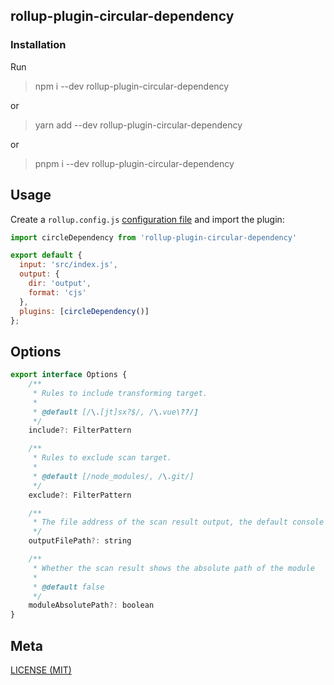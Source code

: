 ## rollup-plugin-circular-dependency

### Installation

Run

> npm i --dev rollup-plugin-circular-dependency

or  

> yarn add --dev rollup-plugin-circular-dependency

or  

> pnpm i --dev rollup-plugin-circular-dependency

## Usage

Create a `rollup.config.js` [configuration file](https://www.rollupjs.org/guide/en/#configuration-files) and import the plugin:

```js
import circleDependency from 'rollup-plugin-circular-dependency'

export default {
  input: 'src/index.js',
  output: {
    dir: 'output',
    format: 'cjs'
  },
  plugins: [circleDependency()]
};
```
## Options

```js
export interface Options {
    /**
     * Rules to include transforming target.
     *
     * @default [/\.[jt]sx?$/, /\.vue\??/]
     */
    include?: FilterPattern

    /**
     * Rules to exclude scan target.
     *
     * @default [/node_modules/, /\.git/]
     */
    exclude?: FilterPattern

    /**
     * The file address of the scan result output, the default console print
     */
    outputFilePath?: string

    /**
     * Whether the scan result shows the absolute path of the module
     *
     * @default false
     */
    moduleAbsolutePath?: boolean
}
```

## Meta
[LICENSE (MIT)](./LICENSE)